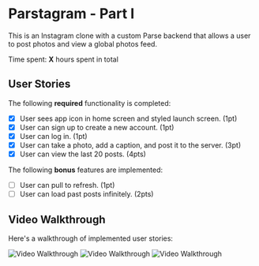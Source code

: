 # Parstagram - Part I

This is an Instagram clone with a custom Parse backend that allows a user to post photos and view a global photos feed.

Time spent: **X** hours spent in total

## User Stories

The following **required** functionality is completed:

- [x] User sees app icon in home screen and styled launch screen. (1pt)
- [x] User can sign up to create a new account. (1pt)
- [x] User can log in. (1pt)
- [x] User can take a photo, add a caption, and post it to the server. (3pt)
- [x] User can view the last 20 posts. (4pts)

The following **bonus** features are implemented:

- [ ] User can pull to refresh. (1pt)
- [ ] User can load past posts infinitely. (2pts)

## Video Walkthrough

Here's a walkthrough of implemented user stories:

<img src='https://j.gifs.com/ZY5kYE.gif' title='Video Walkthrough' width='' alt='Video Walkthrough' />
<img src='https://j.gifs.com/K1MPm8.gif' title='Video Walkthrough' width='' alt='Video Walkthrough' />
<img src='https://j.gifs.com/3Q7kVA.gif' title='Video Walkthrough' width='' alt='Video Walkthrough' />
